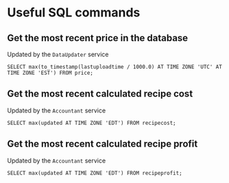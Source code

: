 # Useful SQL commands

## Get the most recent price in the database

Updated by the `DataUpdater` service

```SELECT max(to_timestamp(lastuploadtime / 1000.0) AT TIME ZONE 'UTC' AT TIME ZONE 'EST') FROM price;```

## Get the most recent calculated recipe cost

Updated by the `Accountant` service

```SELECT max(updated AT TIME ZONE 'EDT') FROM recipecost;```

## Get the most recent calculated recipe profit

Updated by the `Accountant` service

```SELECT max(updated AT TIME ZONE 'EDT') FROM recipeprofit;```
